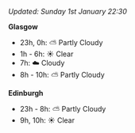 *Updated: Sunday 1st January 22:30*

**Glasgow**

* 23h, 0h: :partly_sunny: Partly Cloudy
* 1h - 6h: :sunny: Clear
* 7h: :cloud: Cloudy
* 8h - 10h: :partly_sunny: Partly Cloudy

**Edinburgh**

* 23h - 8h: :partly_sunny: Partly Cloudy
* 9h, 10h: :sunny: Clear
